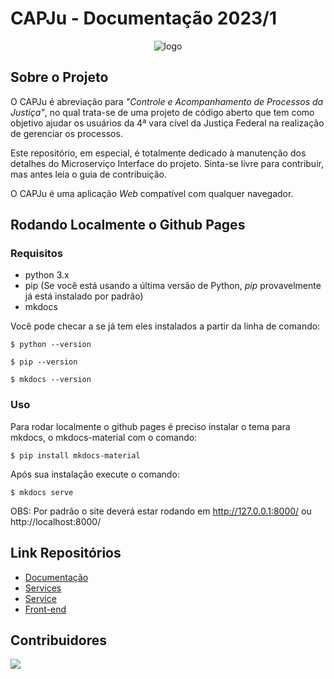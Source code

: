 # CAPJu - Documentação 2023/1

<div align="center">
  <img src="https://i.imgur.com/0KsqIUe.png" alt="logo">
</div>

## Sobre o Projeto

O CAPJu é abreviação para _"Controle e Acompanhamento de Processos da Justiça"_, no qual trata-se de uma projeto de código aberto que tem como objetivo ajudar os usuários da 4ª vara cível da Justiça Federal na realização de gerenciar os processos.

Este repositório, em especial, é totalmente dedicado à manutenção dos detalhes do Microserviço Interface do projeto. Sinta-se livre para contribuir, mas antes leia o guia de contribuição.

O CAPJu é uma aplicação _Web_ compatível com qualquer navegador.

## Rodando Localmente o Github Pages

### Requisitos
- python 3.x
- pip (Se você está usando a última versão de Python, _pip_ provavelmente já está instalado por padrão)
- mkdocs

Você pode checar a se já tem eles instalados a partir da linha de comando:

```terminal
$ python --version
```
```terminal
$ pip --version
```
```terminal
$ mkdocs --version
```


### Uso
Para rodar localmente o github pages é preciso instalar o tema para mkdocs, o mkdocs-material com o comando:
```terminal
$ pip install mkdocs-material
```
Após sua instalação execute o comando:
```terminal
$ mkdocs serve
```
OBS: Por padrão o site deverá estar rodando em http://127.0.0.1:8000/ ou http://localhost:8000/

## Link Repositórios
- [Documentação](https://github.com/fga-eps-mds/2023-1-CAPJu-Doc)
- [Services](https://github.com/fga-eps-mds/2023-1-CAPJu-Services)
- [Service](https://github.com/fga-eps-mds/2023-1-CAPJu-Service)
- [Front-end](https://github.com/fga-eps-mds/2023-1-CAPJu-Front)


## Contribuidores

<a href="https://github.com/fga-eps-mds/2023-1-CAPJu-Doc/graphs/contributors">
  <img src="https://contrib.rocks/image?repo=fga-eps-mds/2023-1-CAPJu-Doc" />
</a>